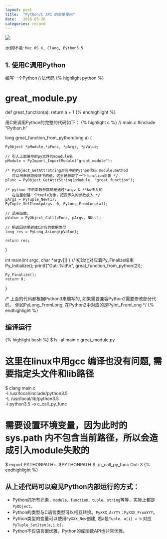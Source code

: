 ```yaml
---
layout: post
title:  "Python/C API 的简单使用"
date:   2016-03-20
categories: record
---
```


<img src="http://7u2knn.com1.z0.glb.clouddn.com/xcode-py-c-api.jpg"/>

示例环境: `Mac OS X, Clang, Python3.5`

## 1. 使用C调用Python

编写一个Python方法代码
{% highlight python %}
# great_module.py
def great_function(a):
    return a + 1
{% endhighlight %}

用C来调用Python的完整的代码如下：
{% highlight c %}
// main.c
#include "Python.h"

long great_function_from_python(long a) {
    
    PyObject *pModule,*pFunc, *pArgs, *pValue;
    
    // 引入上面编写的py文件的moudule名
    pModule = PyImport_ImportModule("great_module");

    /* PyObject_GetAttrString对应中的Python代码 module.method
       可以用来获取模块下的值，这里是获取了一个function对象 */
    pFunc = PyObject_GetAttrString(pModule, "great_function"); 
    
    /* python 中的函数参数都是通过*argv & **kw传入的
       在这里创建一个tuple对象，把要传入的参数放入 */
    pArgs = PyTuple_New(1);
    PyTuple_SetItem(pArgs, 0, PyLong_FromLong(a));
      
    // 调用函数，
    pValue = PyObject_Call(pFunc, pArgs, NULL);

    // 把返回结果转成C对应的数据类型
    long res = PyLong_AsLong(pValue);

    return res;
}

int main(int argc, char *argv[]) {
    // 初始化对应着Py_Finalize结束
    Py_Initialize();
    printf("Out: %ld\n", great_function_from_python(2));

    Py_Finalize();
    return 0;
}

/* 上面的代码都根据Python3来编写的, 
   如果需要兼容Python2需要修改部分代码，
   例如PyLong_FromLong, 在Python2中对应的是PyInt_FromLong */
{% endhighlight %}


## 编译运行
{% highlight bash %}
$ ls -al
   main.c	great_module.py
# 这里在linux中用gcc 编译也没有问题, 需要指定头文件和lib路径
$ clang main.c \
  -I /usr/local/include/python3.5\
  -L /usr/local/lib/python3.5\
  -l python3.5 -o c_call_py_func
# 需要设置环境变量，因为此时的sys.path 内不包含当前路径，所以会造成引入module失败的
$ export PYTHONPATH=.:$PYTHONPATH
$ ./c_call_py_func
Out: 3
{% endhighlight %}


## 从上述代码可以窥见Python内部运行的方式：
* Python的所有元素，`module、function、tuple、string`等等，实际上都是`PyObject`。
* Python的类型与C语言类型可以相互转换。`PyXXX_AsYYY；PyXXX_FromYYY`。
* Python类型的变量可以使用`PyXXX_New`创建, 若a是`Tuple，a[i] = b` 对应 `PyTuple_SetItem(a,i,b)`。
* Python不仅语言很优雅，Python的库函数API也非常优雅。

